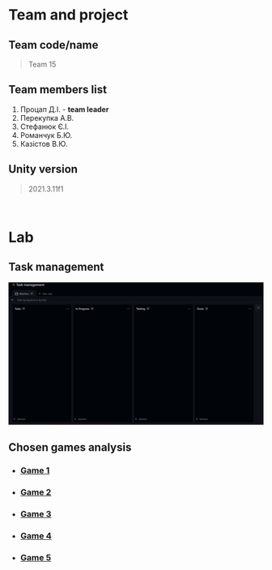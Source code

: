 # Team and project
## Team code/name
> Team 15

## Team members list 
1. Процап Д.І. - **team leader**
1. Перекупка А.В.
1. Стефанюк Є.І.
1. Романчук Б.Ю.
1. Казістов В.Ю.


## Unity version
> 2021.3.11f1

</br>

# Lab
## Task management
![Task board](images/taskmanagement.png)

## Chosen games analysis
- ### [Game 1](games/g1.md)
- ### [Game 2](games/g2.md)
- ### [Game 3](games/g3.md)
- ### [Game 4](games/g4.md)
- ### [Game 5](games/g5.md)